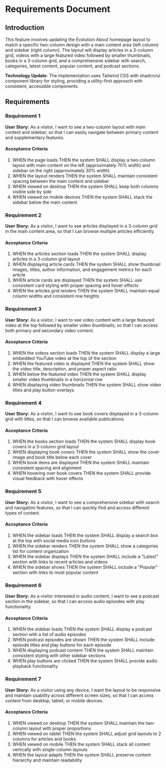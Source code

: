 # Requirements Document

## Introduction

This feature involves updating the Evolution About homepage layout to match a specific two-column design with a main content area (left column) and sidebar (right column). The layout will display articles in a 3-column grid, videos with a large featured video followed by smaller thumbnails, books in a 3-column grid, and a comprehensive sidebar with search, categories, latest content, popular content, and podcast sections.

**Technology Update**: The implementation uses Tailwind CSS with shadcn/ui component library for styling, providing a utility-first approach with consistent, accessible components.

## Requirements

### Requirement 1

**User Story:** As a visitor, I want to see a two-column layout with main content and sidebar, so that I can easily navigate between primary content and supplementary features.

#### Acceptance Criteria

1. WHEN the page loads THEN the system SHALL display a two-column layout with main content on the left (approximately 70% width) and sidebar on the right (approximately 30% width)
2. WHEN the layout renders THEN the system SHALL maintain consistent spacing between the main content and sidebar
3. WHEN viewed on desktop THEN the system SHALL keep both columns visible side by side
4. WHEN viewed on mobile devices THEN the system SHALL stack the sidebar below the main content

### Requirement 2

**User Story:** As a visitor, I want to see articles displayed in a 3-column grid in the main content area, so that I can browse multiple articles efficiently.

#### Acceptance Criteria

1. WHEN the articles section loads THEN the system SHALL display articles in a 3-column grid layout
2. WHEN displaying article cards THEN the system SHALL show thumbnail images, titles, author information, and engagement metrics for each article
3. WHEN article cards are displayed THEN the system SHALL use consistent card styling with proper spacing and hover effects
4. WHEN the articles grid renders THEN the system SHALL maintain equal column widths and consistent row heights

### Requirement 3

**User Story:** As a visitor, I want to see video content with a large featured video at the top followed by smaller video thumbnails, so that I can access both primary and secondary video content.

#### Acceptance Criteria

1. WHEN the videos section loads THEN the system SHALL display a large embedded YouTube video at the top of the section
2. WHEN the featured video is displayed THEN the system SHALL show the video title, description, and proper aspect ratio
3. WHEN below the featured video THEN the system SHALL display smaller video thumbnails in a horizontal row
4. WHEN displaying video thumbnails THEN the system SHALL show video titles and play button overlays

### Requirement 4

**User Story:** As a visitor, I want to see book covers displayed in a 3-column grid with titles, so that I can browse available publications.

#### Acceptance Criteria

1. WHEN the books section loads THEN the system SHALL display book covers in a 3-column grid layout
2. WHEN displaying book covers THEN the system SHALL show the cover image and book title below each cover
3. WHEN book items are displayed THEN the system SHALL maintain consistent spacing and alignment
4. WHEN hovering over book covers THEN the system SHALL provide visual feedback with hover effects

### Requirement 5

**User Story:** As a visitor, I want to see a comprehensive sidebar with search and navigation features, so that I can quickly find and access different types of content.

#### Acceptance Criteria

1. WHEN the sidebar loads THEN the system SHALL display a search box at the top with social media icon buttons
2. WHEN the sidebar renders THEN the system SHALL show a categories list for content organization
3. WHEN the sidebar displays THEN the system SHALL include a "Latest" section with links to recent articles and videos
4. WHEN the sidebar shows THEN the system SHALL include a "Popular" section with links to most popular content

### Requirement 6

**User Story:** As a visitor interested in audio content, I want to see a podcast section in the sidebar, so that I can access audio episodes with play functionality.

#### Acceptance Criteria

1. WHEN the sidebar loads THEN the system SHALL display a podcast section with a list of audio episodes
2. WHEN podcast episodes are shown THEN the system SHALL include episode titles and play buttons for each episode
3. WHEN displaying podcast content THEN the system SHALL maintain consistent styling with other sidebar sections
4. WHEN play buttons are clicked THEN the system SHALL provide audio playback functionality

### Requirement 7

**User Story:** As a visitor using any device, I want the layout to be responsive and maintain usability across different screen sizes, so that I can access content from desktop, tablet, or mobile devices.

#### Acceptance Criteria

1. WHEN viewed on desktop THEN the system SHALL maintain the two-column layout with proper proportions
2. WHEN viewed on tablet THEN the system SHALL adjust grid layouts to 2 columns for articles and books
3. WHEN viewed on mobile THEN the system SHALL stack all content vertically with single-column layouts
4. WHEN the layout adapts THEN the system SHALL preserve content hierarchy and maintain readability
